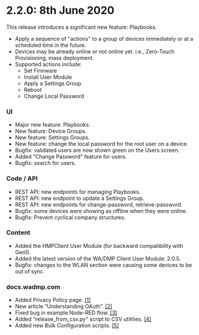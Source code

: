# 2.2.0: 8th June 2020

This release introduces a significant new feature: Playbooks.

* Apply a sequence of "actions" to a group of devices immediately or at a scheduled time in the future.
* Devices may be already online or not online yet. i.e., Zero-Touch Provisioning, mass deployment.
* Supported actions include:
  * Set Firmware
  * Install User Module
  * Apply a Settings Group
  * Reboot
  * Change Local Password

### UI

* Major new feature: Playbooks.
* New feature: Device Groups.
* New feature: Settings Groups.
* New feature: change the local password for the root user on a device.
* Bugfix: validated users are now shown green on the Users screen.
* Added “Change Password” feature for users.
* Bugfix: search for users.

### Code / API

* REST API: new endpoints for managing Playbooks.
* REST API: new endpoint to update a Settings Group.
* REST API: new endpoints for change-password, retrieve-password.
* Bugfix: some devices were showing as offline when they were online.
* Bugfix: Prevent cyclical company structures.

### Content

* Added the HMPClient User Module (for backward compatibility with Gen1).
* Added the latest version of the WA/DMP Client User Module: 2.0.5.
* Bugfix: changes to the WLAN section were causing some devices to be out of sync.

### docs.wadmp.com

* Added Privacy Policy page. [[1]](https://docs.wadmp.com/privacy-policy.html)
* New article “Understanding OAuth”. [[2]](https://docs.wadmp.com/explanations-discussions/understanding-oauth.html)
* Fixed bug in example Node-RED flow. [[3]](https://github.com/wadmp/wadmp.github.io/tree/master/node-red_flows)
* Added “release_from_csv.py” script to CSV utilities. [[4]](https://github.com/wadmp/wadmp.github.io/tree/master/python_scripts/csv_utilities)
* Added new Bulk Configuration scripts. [[5]](https://github.com/wadmp/wadmp.github.io/tree/master/python_scripts/bulk_configure)
